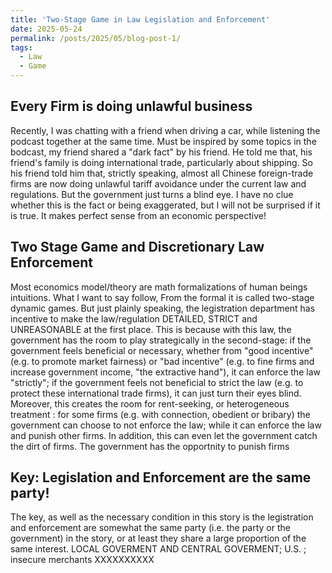 ```yaml
---
title: 'Two-Stage Game in Law Legislation and Enforcement'
date: 2025-05-24
permalink: /posts/2025/05/blog-post-1/
tags:
  - Law
  - Game
---
```



Every Firm is doing unlawful business
----
Recently, I was chatting with a friend when driving a car, while listening the podcast together at the same time. Must be inspired by some topics in the bodcast, my friend shared a "dark fact" by his friend. He told me that, his friend's family is doing international trade, particularly about shipping. So his friend told him that, strictly speaking, almost all Chinese foreign-trade firms are now doing unlawful tariff avoidance under the current law and regulations. But the government just turns a blind eye. I have no clue whether this is the fact or being exaggerated, but I will not be surprised if it is true.  It makes perfect sense from an economic perspective!

Two Stage Game and Discretionary Law Enforcement
----
Most economics model/theory are math formalizations of human beings intuitions. What I want to say follow, From the formal it is called two-stage dynamic games. But just plainly speaking, the legistration department has incentive to make the law/regulation DETAILED, STRICT and UNREASONABLE  at the first place. This is because with this law, the government has the room to play strategically in the second-stage: if the government feels beneficial or necessary, whether from "good incentive" (e.g. to promote market fairness) or "bad incentive" (e.g. to fine firms and increase government income, "the extractive hand"), it can enforce the law "strictly"; if the government feels not beneficial to strict the law (e.g. to protect these international trade firms), it can just turn their eyes blind. Moreover, this creates the room for rent-seeking, or heterogeneous treatment : for some firms (e.g. with connection, obedient or bribary) the government can choose to not enforce the law; while it can enforce the law and punish other firms. In addition, this can even let the government catch the dirt of firms. The government has the opportnity to punish firms 

Key: Legislation and Enforcement are the same party!
----
The key, as well as the necessary condition in this story is the legistration and enforcement are somewhat the same party (i.e. the party or the government) in the story, or at least they share a large proportion of the same interest. LOCAL GOVERMENT AND CENTRAL GOVERMENT; U.S. ; insecure merchants XXXXXXXXXX




